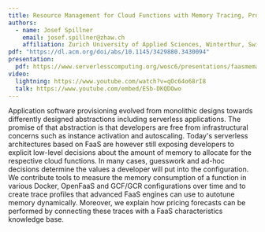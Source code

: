 ```yaml
---
title: Resource Management for Cloud Functions with Memory Tracing, Profiling and Autotuning
authors:
  - name: Josef Spillner
    email: josef.spillner@zhaw.ch
    affiliation: Zurich University of Applied Sciences, Winterthur, Switzerland
pdf: "https://dl.acm.org/doi/abs/10.1145/3429880.3430094"
presentation:
  pdf: https://www.serverlesscomputing.org/wosc6/presentations/faasmemautotuning-slides.pdf
video:
  lightning: https://www.youtube.com/watch?v=qOc64o68rI8
  talk: https://www.youtube.com/embed/ESb-DKQDOwo
---
```


Application software provisioning evolved from monolithic designs towards differently designed abstractions including serverless applications. The promise of that abstraction is that developers are free from infrastructural concerns such as instance activation and autoscaling. Today's serverless architectures based on FaaS are however still exposing developers to explicit low-level decisions about the amount of memory to allocate for the respective cloud functions. In many cases, guesswork and ad-hoc decisions determine the values a developer will put into the configuration. We contribute tools to measure the memory consumption of a function in various Docker, OpenFaaS and GCF/GCR configurations over time and to create trace profiles that advanced FaaS engines can use to autotune memory dynamically. Moreover, we explain how pricing forecasts can be performed by connecting these traces with a FaaS characteristics knowledge base.